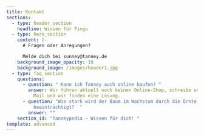 ```yaml
---
title: Kontakt
sections:
  - type: header_section
    headline: Wissen für Pingu
  - type: hero_section
    content: |-
      # Fragen oder Anregungen?

      Melde dich bei sunney@tanney.de
    background_image_opacity: 10
    background_image: /images/header1.jpg
  - type: faq_section
    questions:
      - question: " Kann ich Tanney auch online kaufen? "
        answer: Wir führen aktuell noch keinen Online-Shop, schreibe uns aber gerne eine
          Mail und wir finden eine Lösung.
      - question: "Wie stark wird der Baum im Wachstum durch die Ernte der jungen Triebe
          beeinträchtigt?  "
        answer: ""
    section_id: "Tanneypedia – Wissen für dich! "
template: advanced
---
```

